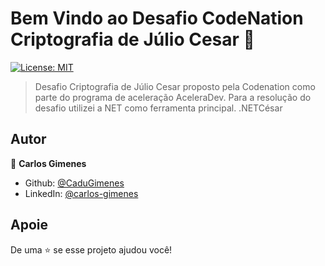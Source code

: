 # Bem Vindo ao Desafio CodeNation Criptografia de Júlio Cesar 👋
[![License: MIT](https://img.shields.io/badge/License-MIT-yellow.svg)](#)

> Desafio Criptografia de Júlio Cesar proposto pela Codenation como parte do programa de aceleração AceleraDev. Para a resolução do desafio utilizei a NET como ferramenta principal. .NETCésar 

## Autor

👤 **Carlos Gimenes**

* Github: [@CaduGimenes](https://github.com/CaduGimenes)
* LinkedIn: [@carlos-gimenes](https://linkedin.com/in/carlos-gimenes)

## Apoie

De uma ⭐️ se esse projeto ajudou você!

